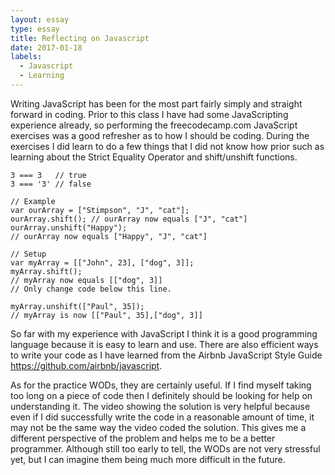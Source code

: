 ```yaml
---
layout: essay
type: essay
title: Reflecting on Javascript
date: 2017-01-18
labels:
  - Javascript
  - Learning
---
```

Writing JavaScript has been for the most part fairly simply and straight forward in coding. Prior to this
class I have had some JavaScripting experience already, so performing the freecodecamp.com JavaScript
exercises was a good refresher as to how I should be coding. During the exercises I did learn to do a few
things that I did not know how prior such as learning about the Strict Equality Operator and shift/unshift
functions.

```
3 === 3   // true
3 === '3' // false
```

```
// Example
var ourArray = ["Stimpson", "J", "cat"];
ourArray.shift(); // ourArray now equals ["J", "cat"]
ourArray.unshift("Happy"); 
// ourArray now equals ["Happy", "J", "cat"]

// Setup
var myArray = [["John", 23], ["dog", 3]];
myArray.shift();
// myArray now equals [["dog", 3]]
// Only change code below this line.

myArray.unshift(["Paul", 35]);
// myArray is now [["Paul", 35],["dog", 3]]
```

So far with my experience with JavaScript I think it is a good programming language because it is easy to
learn and use. There are also efficient ways to write your code as I have learned from the Airbnb JavaScript
Style Guide https://github.com/airbnb/javascript.

As for the practice WODs, they are certainly useful. If I find myself taking too long on a piece of code
then I definitely should be looking for help on understanding it. The video showing the solution is very
helpful because even if I did successfully write the code in a reasonable amount of time, it may not be
the same way the video coded the solution. This gives me a different perspective of the problem and helps
me to be a better programmer. Although still too early to tell, the WODs are not very stressful yet, but I
can imagine them being much more difficult in the future.
